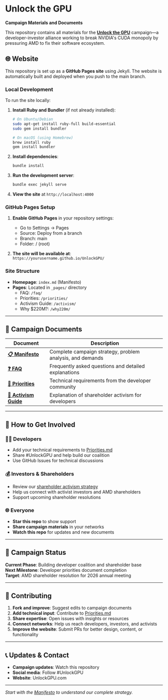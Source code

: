 # Unlock the GPU

**Campaign Materials and Documents**

This repository contains all materials for the [**Unlock the GPU**](https://unlockgpu.com/) campaign—a developer-investor alliance working to break NVIDIA's CUDA monopoly by pressuring AMD to fix their software ecosystem.

## 🌐 Website

This repository is set up as a **GitHub Pages site** using Jekyll. The website is automatically built and deployed when you push to the main branch.

### Local Development

To run the site locally:

1. **Install Ruby and Bundler** (if not already installed):
   ```bash
   # On Ubuntu/Debian
   sudo apt-get install ruby-full build-essential
   sudo gem install bundler
   
   # On macOS (using Homebrew)
   brew install ruby
   gem install bundler
   ```

2. **Install dependencies**:
   ```bash
   bundle install
   ```

3. **Run the development server**:
   ```bash
   bundle exec jekyll serve
   ```

4. **View the site** at `http://localhost:4000`

### GitHub Pages Setup

1. **Enable GitHub Pages** in your repository settings:
   - Go to Settings → Pages
   - Source: Deploy from a branch
   - Branch: main
   - Folder: / (root)

2. **The site will be available at**: `https://yourusername.github.io/UnlockGPU/`

### Site Structure

- **Homepage**: `index.md` (Manifesto)
- **Pages**: Located in `_pages/` directory
  - FAQ: `/faq/`
  - Priorities: `/priorities/`
  - Activism Guide: `/activism/`
  - Why $220M?: `/why220m/`

---

## 📖 Campaign Documents

| Document | Description |
|----------|-------------|
| **[📋 Manifesto](Manifesto.md)** | Complete campaign strategy, problem analysis, and demands |
| **[❓ FAQ](FAQ.md)** | Frequently asked questions and detailed explanations |
| **[🎯 Priorities](Priorities.md)** | Technical requirements from the developer community |
| **[📢 Activism Guide](Activism.md)** | Explanation of shareholder activism for developers |

---

## 🎯 How to Get Involved

### 👩‍💻 Developers
- Add your technical requirements to [Priorities.md](Priorities.md)
- Share #UnlockGPU and help build our coalition
- Use GitHub Issues for technical discussions

### 💰 Investors & Shareholders
- Review our [shareholder activism strategy](Activism.md)
- Help us connect with activist investors and AMD shareholders
- Support upcoming shareholder resolutions

### 🌐 Everyone
- **Star this repo** to show support
- **Share campaign materials** in your networks
- **Watch this repo** for updates and new documents

---

## 🚀 Campaign Status

**Current Phase**: Building developer coalition and shareholder base  
**Next Milestone**: Developer priorities document completion  
**Target**: AMD shareholder resolution for 2026 annual meeting

---

## 🤝 Contributing

1. **Fork and improve**: Suggest edits to campaign documents
2. **Add technical input**: Contribute to [Priorities.md](Priorities.md)
3. **Share expertise**: Open issues with insights or resources
4. **Connect networks**: Help us reach developers, investors, and activists
5. **Improve the website**: Submit PRs for better design, content, or functionality

---

## 📞 Updates & Contact

- **Campaign updates**: Watch this repository
- **Social media**: Follow #UnlockGPU
- **Website**: UnlockGPU.com

---

*Start with the [Manifesto](Manifesto.md) to understand our complete strategy.* 